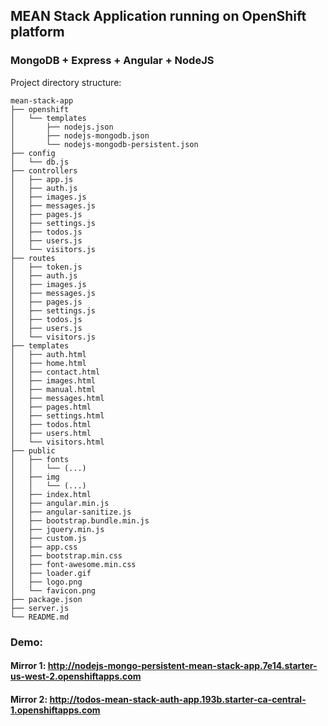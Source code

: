 ## MEAN Stack Application running on OpenShift platform

### MongoDB + Express + Angular + NodeJS

Project directory structure:

	mean-stack-app
	├── openshift
	│   └── templates
	│       ├── nodejs.json
	│       ├── nodejs-mongodb.json
	│       └── nodejs-mongodb-persistent.json
	├── config
	│   └── db.js
	├── controllers
	│   ├── app.js
	│   ├── auth.js
	│   ├── images.js
	│   ├── messages.js
	│   ├── pages.js
	│   ├── settings.js
	│   ├── todos.js
	│   ├── users.js
	│   └── visitors.js
	├── routes
	│   ├── token.js
	│   ├── auth.js
	│   ├── images.js
	│   ├── messages.js
	│   ├── pages.js
	│   ├── settings.js
	│   ├── todos.js
	│   ├── users.js
	│   └── visitors.js
	├── templates
	│   ├── auth.html
	│   ├── home.html
	│   ├── contact.html
	│   ├── images.html
	│   ├── manual.html
	│   ├── messages.html
	│   ├── pages.html
	│   ├── settings.html
	│   ├── todos.html
	│   ├── users.html
	│   └── visitors.html
	├── public
	│   ├── fonts
	│   │   └── (...)
	│   ├── img
	│   │   └── (...)
	│   ├── index.html
	│   ├── angular.min.js
	│   ├── angular-sanitize.js
	│   ├── bootstrap.bundle.min.js
	│   ├── jquery.min.js
	│   ├── custom.js
	│   ├── app.css
	│   ├── bootstrap.min.css
	│   ├── font-awesome.min.css
	│   ├── loader.gif
	│   ├── logo.png
	│   └── favicon.png
	├── package.json
	├── server.js
	└── README.md

### Demo: 
####    Mirror 1: http://nodejs-mongo-persistent-mean-stack-app.7e14.starter-us-west-2.openshiftapps.com
####    Mirror 2: http://todos-mean-stack-auth-app.193b.starter-ca-central-1.openshiftapps.com
